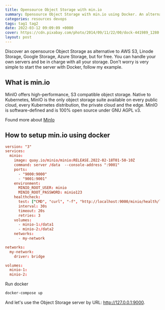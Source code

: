 ```yaml
---
title: Opensource Object Storage with min.io
summary: Opensource Object Storage with min.io using Docker. An alternative to AWS S3, Linode Storage, Google Storage, Azure Storage.
categories: resources devops
tags: tag1 tag2
date: 2022-03-12 09:09:09 +0000
cover: https://cdn.pixabay.com/photo/2014/09/11/22/00/dock-441989_1280.jpg
layout: post
---
```


Discover an opensource Object Storage as alternative to AWS S3, Linode Storage, Google Storage, Azure Storage, but for free. You can handle your own servers and be in charge with all your storage. Don't worry is very simple to start the server with Docker, follow my example.

## What is min.io

MinIO offers high-performance, S3 compatible object storage.
Native to Kubernetes, MinIO is the only object storage suite available on every public cloud, every Kubernetes distribution, the private cloud and the edge. MinIO is software-defined and is 100% open source under GNU AGPL v3.

Found more about [MinIo](https://min.io/)

## How to setup min.io using docker


```conf
version: "3"
services:
  minio:
    image: quay.io/minio/minio:RELEASE.2022-02-18T01-50-10Z
    command: server /data  --console-address ":9001"
    ports:
      - "9000:9000"
      - "9001:9001"
    environment:
      MINIO_ROOT_USER: minio
      MINIO_ROOT_PASSWORD: minio123
    healthcheck:
      test: ["CMD", "curl", "-f", "http://localhost:9000/minio/health/live"]
      interval: 30s
      timeout: 20s
      retries: 3
    volumes:
      - minio-1:/data1
      - minio-2:/data2
    networks:
      - my-network

networks:
  my-network:
    driver: bridge

volumes:
  minio-1:
  minio-2:
```

Run docker

```sh
docker-compose up
```

And let's use the Object Storage server by URL:  http://127.0.0.1:9000.